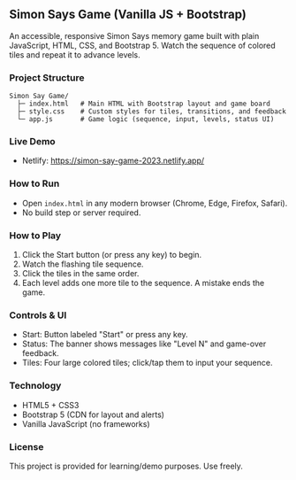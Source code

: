 ## Simon Says Game (Vanilla JS + Bootstrap)

An accessible, responsive Simon Says memory game built with plain JavaScript, HTML, CSS, and Bootstrap 5. Watch the sequence of colored tiles and repeat it to advance levels.

### Project Structure

```
Simon Say Game/
  ├─ index.html   # Main HTML with Bootstrap layout and game board
  ├─ style.css    # Custom styles for tiles, transitions, and feedback
  └─ app.js       # Game logic (sequence, input, levels, status UI)
```
### Live Demo

- Netlify: https://simon-say-game-2023.netlify.app/

### How to Run

- Open `index.html` in any modern browser (Chrome, Edge, Firefox, Safari).
- No build step or server required.

### How to Play

1. Click the Start button (or press any key) to begin.
2. Watch the flashing tile sequence.
3. Click the tiles in the same order.
4. Each level adds one more tile to the sequence. A mistake ends the game.

### Controls & UI

- Start: Button labeled "Start" or press any key.
- Status: The banner shows messages like "Level N" and game-over feedback.
- Tiles: Four large colored tiles; click/tap them to input your sequence.

### Technology

- HTML5 + CSS3
- Bootstrap 5 (CDN for layout and alerts)
- Vanilla JavaScript (no frameworks)


### License

This project is provided for learning/demo purposes. Use freely.


